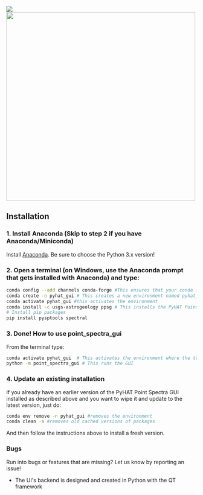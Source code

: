 [![](http://github-actions.40ants.com/USGS-Astrogeology/PyHAT_Point_Spectra_GUI/matrix.svg)](https://github.com/USGS-Astrogeology/PyHAT_Point_Spectra_GUI)
<img src="https://raw.githubusercontent.com/USGS-Astrogeology/PyHAT_Point_Spectra_GUI/master/images/splash.png" width=500>

## Installation


### 1. Install Anaconda (Skip to step 2 if you have Anaconda/Miniconda)

Install <a href="https://www.anaconda.com/download/">Anaconda</a>. Be sure to choose the Python 3.x version!


### 2. Open a terminal (on Windows, use the Anaconda prompt that gets installed with Anaconda) and type:

```bash
conda config --add channels conda-forge #This ensures that your conda is connected to the conda-forge channel where many pagkages live
conda create -n pyhat_gui # This creates a new environment named pyhat_gui. Substitute your preferred name if desired.
conda activate pyhat_gui #this activates the environment
conda install -c usgs-astrogeology ppsg # This installs the PyHAT Point Spectra GUI (ppsg) package from Anaconda
# Install pip packages
pip install pysptools spectral
```

### 3. Done! How to use point_spectra_gui
From the terminal type:

```bash
conda activate pyhat_gui  # This activates the environment where the tool is installed
python -m point_spectra_gui # This runs the GUI
```

### 4. Update an existing installation

If you already have an earlier version of the PyHAT Point Spectra GUI installed as described above and you want to wipe it and update to the latest version, just do:

```bash
conda env remove -n pyhat_gui #removes the environment
conda clean -a #removes old cached versions of packages
```
And then follow the instructions above to install a fresh version.

### Bugs

Run into bugs or features that are missing? Let us know by reporting an issue!

- The UI's backend is designed and created in Python with the QT framework
